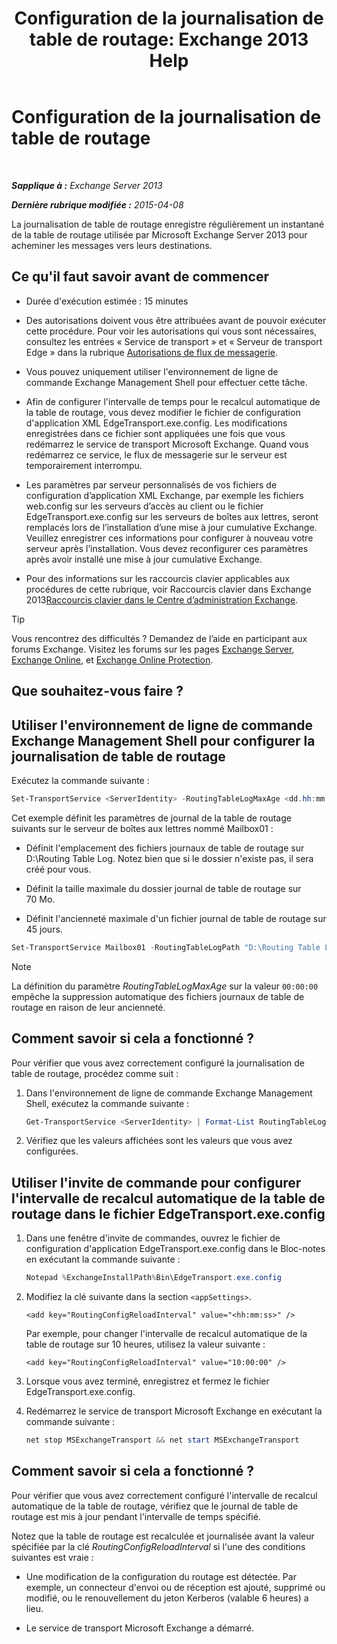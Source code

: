 ﻿---
title: 'Configuration de la journalisation de table de routage: Exchange 2013 Help'
TOCTitle: Configuration de la journalisation de table de routage
ms:assetid: 7184f8f7-4eb8-468a-aafe-b2d72868f820
ms:mtpsurl: https://technet.microsoft.com/fr-fr/library/Bb201696(v=EXCHG.150)
ms:contentKeyID: 50478430
ms.date: 04/24/2018
mtps_version: v=EXCHG.150
ms.translationtype: HT
---

# Configuration de la journalisation de table de routage

 

_**Sapplique à :** Exchange Server 2013_

_**Dernière rubrique modifiée :** 2015-04-08_

La journalisation de table de routage enregistre régulièrement un instantané de la table de routage utilisée par Microsoft Exchange Server 2013 pour acheminer les messages vers leurs destinations.

## Ce qu'il faut savoir avant de commencer

  - Durée d'exécution estimée : 15 minutes

  - Des autorisations doivent vous être attribuées avant de pouvoir exécuter cette procédure. Pour voir les autorisations qui vous sont nécessaires, consultez les entrées « Service de transport » et « Serveur de transport Edge » dans la rubrique [Autorisations de flux de messagerie](mail-flow-permissions-exchange-2013-help.md).

  - Vous pouvez uniquement utiliser l'environnement de ligne de commande Exchange Management Shell pour effectuer cette tâche.

  - Afin de configurer l'intervalle de temps pour le recalcul automatique de la table de routage, vous devez modifier le fichier de configuration d'application XML EdgeTransport.exe.config. Les modifications enregistrées dans ce fichier sont appliquées une fois que vous redémarrez le service de transport Microsoft Exchange. Quand vous redémarrez ce service, le flux de messagerie sur le serveur est temporairement interrompu.

  - Les paramètres par serveur personnalisés de vos fichiers de configuration d’application XML Exchange, par exemple les fichiers web.config sur les serveurs d’accès au client ou le fichier EdgeTransport.exe.config sur les serveurs de boîtes aux lettres, seront remplacés lors de l’installation d’une mise à jour cumulative Exchange. Veuillez enregistrer ces informations pour configurer à nouveau votre serveur après l’installation. Vous devez reconfigurer ces paramètres après avoir installé une mise à jour cumulative Exchange.

  - Pour des informations sur les raccourcis clavier applicables aux procédures de cette rubrique, voir Raccourcis clavier dans Exchange 2013[Raccourcis clavier dans le Centre d’administration Exchange](keyboard-shortcuts-in-the-exchange-admin-center-exchange-online-protection-help.md).

> [!TIP]
> Vous rencontrez des difficultés ? Demandez de l’aide en participant aux forums Exchange. Visitez les forums sur les pages <a href="https://go.microsoft.com/fwlink/p/?linkid=60612">Exchange Server</a>, <a href="https://go.microsoft.com/fwlink/p/?linkid=267542">Exchange Online</a>, et <a href="https://go.microsoft.com/fwlink/p/?linkid=285351">Exchange Online Protection</a>.


## Que souhaitez-vous faire ?

## Utiliser l'environnement de ligne de commande Exchange Management Shell pour configurer la journalisation de table de routage

Exécutez la commande suivante :

```powershell
Set-TransportService <ServerIdentity> -RoutingTableLogMaxAge <dd.hh:mm:ss> -RoutingTableLogMaxDirectorySize <Size>  -RoutingTableLogPath <LocalFilePath>
```

Cet exemple définit les paramètres de journal de la table de routage suivants sur le serveur de boîtes aux lettres nommé Mailbox01 :

  - Définit l'emplacement des fichiers journaux de table de routage sur D:\\Routing Table Log. Notez bien que si le dossier n'existe pas, il sera créé pour vous.

  - Définit la taille maximale du dossier journal de table de routage sur 70 Mo.

  - Définit l'ancienneté maximale d'un fichier journal de table de routage sur 45 jours.

<!-- end list -->

```powershell
Set-TransportService Mailbox01 -RoutingTableLogPath "D:\Routing Table Log" -RoutingTableLogMaxDirectorySize 70MB -RoutingTableLogMaxAge 45.00:00:00
```

> [!NOTE]
> La définition du paramètre <em>RoutingTableLogMaxAge</em> sur la valeur <code>00:00:00</code> empêche la suppression automatique des fichiers journaux de table de routage en raison de leur ancienneté.


## Comment savoir si cela a fonctionné ?

Pour vérifier que vous avez correctement configuré la journalisation de table de routage, procédez comme suit :

1.  Dans l'environnement de ligne de commande Exchange Management Shell, exécutez la commande suivante :
    
    ```powershell
    Get-TransportService <ServerIdentity> | Format-List RoutingTableLog*
    ```

2.  Vérifiez que les valeurs affichées sont les valeurs que vous avez configurées.

## Utiliser l'invite de commande pour configurer l'intervalle de recalcul automatique de la table de routage dans le fichier EdgeTransport.exe.config

1.  Dans une fenêtre d'invite de commandes, ouvrez le fichier de configuration d'application EdgeTransport.exe.config dans le Bloc-notes en exécutant la commande suivante :
    
    ```powershell
    Notepad %ExchangeInstallPath%Bin\EdgeTransport.exe.config
    ```

2.  Modifiez la clé suivante dans la section `<appSettings>`.
    
    ```command line
    <add key="RoutingConfigReloadInterval" value="<hh:mm:ss>" />
    ```
    
    Par exemple, pour changer l'intervalle de recalcul automatique de la table de routage sur 10 heures, utilisez la valeur suivante :
    
    ```command line
    <add key="RoutingConfigReloadInterval" value="10:00:00" />
    ```

3.  Lorsque vous avez terminé, enregistrez et fermez le fichier EdgeTransport.exe.config.

4.  Redémarrez le service de transport Microsoft Exchange en exécutant la commande suivante :
    
    ```powershell
    net stop MSExchangeTransport && net start MSExchangeTransport
    ```

## Comment savoir si cela a fonctionné ?

Pour vérifier que vous avez correctement configuré l'intervalle de recalcul automatique de la table de routage, vérifiez que le journal de table de routage est mis à jour pendant l'intervalle de temps spécifié.

Notez que la table de routage est recalculée et journalisée avant la valeur spécifiée par la clé *RoutingConfigReloadInterval* si l'une des conditions suivantes est vraie :

  - Une modification de la configuration du routage est détectée. Par exemple, un connecteur d'envoi ou de réception est ajouté, supprimé ou modifié, ou le renouvellement du jeton Kerberos (valable 6 heures) a lieu.

  - Le service de transport Microsoft Exchange a démarré.

